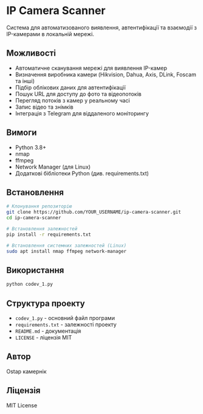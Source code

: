 # IP Camera Scanner

Система для автоматизованого виявлення, автентифікації та взаємодії з IP-камерами в локальній мережі.

## Можливості

- Автоматичне сканування мережі для виявлення IP-камер
- Визначення виробника камери (Hikvision, Dahua, Axis, DLink, Foscam та інші)
- Підбір облікових даних для автентифікації
- Пошук URL для доступу до фото та відеопотоків
- Перегляд потоків з камер у реальному часі
- Запис відео та знімків
- Інтеграція з Telegram для віддаленого моніторингу

## Вимоги

- Python 3.8+
- nmap
- ffmpeg
- Network Manager (для Linux)
- Додаткові бібліотеки Python (див. requirements.txt)

## Встановлення

```bash
# Клонування репозиторію
git clone https://github.com/YOUR_USERNAME/ip-camera-scanner.git
cd ip-camera-scanner

# Встановлення залежностей
pip install -r requirements.txt

# Встановлення системних залежностей (Linux)
sudo apt install nmap ffmpeg network-manager
```

## Використання

```bash
python codev_1.py
```

## Структура проекту

- `codev_1.py` - основний файл програми
- `requirements.txt` - залежності проекту
- `README.md` - документація
- `LICENSE` - ліцензія MIT

## Автор

Ostap камернік

## Ліцензія

MIT License